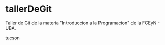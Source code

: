 # tallerDeGit

Taller de Git de la materia "Introduccion a la Programacion" de la FCEyN - UBA.

tucson
